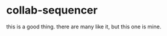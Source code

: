 collab-sequencer
================

this is a good thing. there are many like it, but this one is mine.